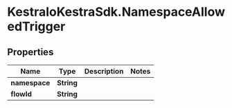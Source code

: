 # KestraIoKestraSdk.NamespaceAllowedTrigger

## Properties

Name | Type | Description | Notes
------------ | ------------- | ------------- | -------------
**namespace** | **String** |  | 
**flowId** | **String** |  | 


